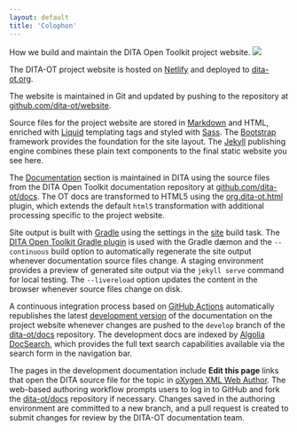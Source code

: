 ```yaml
---
layout: default
title: 'Colophon'
---
```


<p class="lead">How we build and maintain the DITA Open Toolkit project website.
  <a href="https://www.netlify.com" class="align-text-bottom float-right">
    <img src="https://www.netlify.com/img/global/badges/netlify-color-accent.svg"/>
  </a>
</p>

The DITA-OT project website is hosted on [Netlify][1] and deployed to [dita-ot.org][2].

The website is maintained in Git and updated by pushing to the repository at [github.com/dita-ot/website][3].

Source files for the project website are stored in [Markdown][4] and HTML, enriched with [Liquid][5] templating tags and styled with [Sass][6]. The [Bootstrap][7] framework provides the foundation for the site layout. The [Jekyll][8] publishing engine combines these plain text components to the final static website you see here.

The [Documentation][9] section is maintained in DITA using the source files from the DITA Open Toolkit documentation repository at [github.com/dita-ot/docs][10]. The OT docs are transformed to HTML5 using the [org.dita-ot.html][11] plugin, which extends the default `html5` transformation with additional processing specific to the project website.

Site output is built with [Gradle][12] using the settings in the [site][13] build task. The [DITA Open Toolkit Gradle plugin][14] is used with the Gradle dæmon and the `--continuous` build option to automatically regenerate the site output whenever documentation source files change. A staging environment provides a preview of generated site output via the `jekyll serve` command for local testing. The `--livereload` option updates the content in the browser whenever source files change on disk.

A continuous integration process based on [GitHub Actions][15] automatically republishes the latest [development version][9] of the documentation on the project website whenever changes are pushed to the `develop` branch of the [dita-ot/docs][10] repository. The development docs are indexed by [Algolia DocSearch][16], which provides the full text search capabilities available via the search form in the navigation bar.

The pages in the development documentation include **Edit this page** links that open the DITA source file for the topic in [oXygen XML Web Author][17]. The web-based authoring workflow prompts users to log in to GitHub and fork the [dita-ot/docs][10] repository if necessary. Changes saved in the authoring environment are committed to a new branch, and a pull request is created to submit changes for review by the DITA-OT documentation team.

[1]: https://www.netlify.com
[2]: https://www.dita-ot.org
[3]: https://github.com/dita-ot/website
[4]: https://daringfireball.net/projects/markdown/
[5]: https://github.com/Shopify/liquid/wiki
[6]: https://sass-lang.com
[7]: https://getbootstrap.com
[8]: https://jekyllrb.com
[9]: https://www.dita-ot.org/dev/
[10]: https://github.com/dita-ot/docs
[11]: https://github.com/dita-ot/org.dita-ot.html
[12]: https://gradle.org
[13]: https://github.com/dita-ot/docs/blob/develop/build.gradle#L172-L188
[14]: https://github.com/eerohele/dita-ot-gradle
[15]: https://github.com/features/actions
[16]: https://docsearch.algolia.com
[17]: https://www.oxygenxml.com/webauthor/
